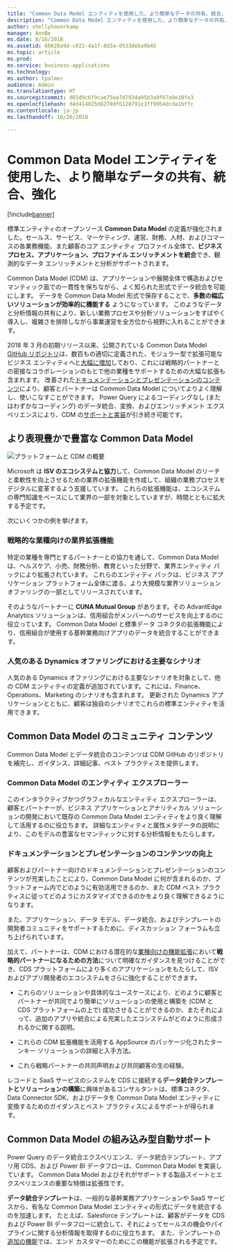 ```yaml
---
title: "Common Data Model エンティティを使用した、より簡単なデータの共有、統合、強化"
description: "Common Data Model エンティティを使用した、より簡単なデータの共有、統合、強化"
author: shellyhaverkamp
manager: AnnBe
ms.date: 8/16/2018
ms.assetid: 60626a9d-c022-4a1f-8d3a-0533deba9b45
ms.topic: article
ms.prod: 
ms.service: business-applications
ms.technology: 
ms.author: tpalmer
audience: Admin
ms.translationtype: HT
ms.sourcegitcommit: d65d9c6f9cae75ea7d7934a95b3a9f67a9e10fe3
ms.openlocfilehash: d4d414025d8270df6128791c3ff9954dcda1bffc
ms.contentlocale: ja-jp
ms.lasthandoff: 10/26/2018

---
```

# <a name="easier-sharing-unification-and-enrichment-of-data-with-common-data-model-entities"></a>Common Data Model エンティティを使用した、より簡単なデータの共有、統合、強化


[!include[banner](../../includes/banner.md)]

標準エンティティのオープンソース **Common Data Model** の定義が強化されました。セールス、サービス、マーケティング、運営、財務、人材、およびコマースの各業務機能、また顧客のコア エンティティ プロファイル全体で、**ビジネス プロセス、アプリケーション、プロファイル エンリッチメントを統合**でき、観測的なデータ エンリッチメントと分析がサポートされます。

Common Data Model (CDM) は、アプリケーションや展開全体で構造およびセマンティック面での一貫性を保ちながら、よく知られた形式でデータ統合を可能にします。 データを Common Data Model 形式で保存することで、**多数の幅広いソリューションが効率的に機能する** ようになっています。 このようなデータと分析情報の共有により、新しい業務プロセスや分析ソリューションをすばやく導入し、複雑さを排除しながら事業運営を全方位から視野に入れることができます。

2018 年 3 月の初期リリース以来、公開されている Common Data Model [GitHub リポジトリ](https://github.com/Microsoft/CDM)は、数百もの適切に定義された、モジュラー型で拡張可能なビジネス エンティティへと[大幅に増加](#a-more-expressive-richer-common-data-model)しており、これには戦略的パートナーとの密接なコラボレーションのもとで他の業種をサポートするための大幅な拡張も含まれます。 改善された[ドキュメンテーションとプレゼンテーションのコンテンツ](#common-data-model-and-data-integration-community-content)により、顧客とパートナーは Common Data Model についてよりよく理解し、使いこなすことができます。 Power Query によるコーディングなし (またはわずかなコーディング) のデータ統合、変換、およびエンリッチメント エクスペリエンスにより、CDM の[サポートと実装](#built-in-support-for-the-common-data-model)が引き続き可能です。

##  <a name="a-more-expressive-richer-common-data-model"></a>より表現豊かで豊富な Common Data Model

![プラットフォームと CDM の概要](media/a-more-expressive-richer-common-data-model-1.png "プラットフォームと CDM の概要")
<!-- picture -->

Microsoft は **ISV のエコシステムと協力**して、Common Data Model のリーチと柔軟性を向上させるための業界の拡張機能を作成して、組織の業務プロセスをデジタルに変革するよう支援しています。 これらの拡張機能は、エコシステムの専門知識をベースにして業界の一部を対象としていますが、時間とともに拡大する予定です。 

次にいくつかの例を挙げます。

<a name="industry"></a>
### <a name="industry-extensions-for-strategic-verticals"></a>戦略的な業種向けの業界拡張機能

特定の業種を専門とするパートナーとの協力を通して、Common Data Model は、ヘルスケア、小売、財務分析、教育といった分野で、業界エンティティ パックにより拡張されています。 これらのエンティティ パックは、ビジネス アプリケーション プラットフォーム全体に渡る、より大規模な業界ソリューション オファリングの一部としてリリースされています。

そのようなパートナーに **CUNA Mutual Group** があります。その AdvantEdge Analytics ソリューションは、信用組合がメンバーへのサービスを向上するのに役立っています。 Common Data Model と標準データ コネクタの拡張機能により、信用組合が使用する基幹業務向けアプリのデータを統合することができます。 

<a name="dynamics"></a>
### <a name="key-scenarios-from-popular-dynamics-offerings"></a>人気のある Dynamics オファリングにおける主要なシナリオ
人気のある Dynamics オファリングにおける主要なシナリオを対象として、他の CDM エンティティの定義が追加されています。これには、Finance、Operations、Marketing のシナリオも含まれます。 更新された Dynamics アプリケーションとともに、顧客は独自のシナリオでこれらの標準エンティティを活用できます。 

##  <a name="common-data-model-community-content"></a>Common Data Model のコミュニティ コンテンツ

Common Data Model とデータ統合のコンテンツは CDM GitHub のリポジトリを補完し、ガイダンス、詳細記事、ベスト プラクティスを提供します。

<a name="explorer"></a>
### <a name="common-data-model-entity-explorer"></a>Common Data Model のエンティティ エクスプローラー

このインタラクティブかつグラフィカルなエンティティ エクスプローラーは、顧客とパートナーが、ビジネス アプリケーションとアナリティカル ソリューションの開発において既存の Common Data Model エンティティをより良く理解して活用するのに役立ちます。 詳細なエンティティと属性メタデータの説明により、このモデルの豊富なセマンティックに対する分析情報をもたらします。

<a name="docs"></a>
### <a name="improved-documentation-and-presentation-content"></a>ドキュメンテーションとプレゼンテーションのコンテンツの向上
顧客およびパートナー向けのドキュメンテーションとプレゼンテーションのコンテンツが充実したことにより、Common Data Model に何が含まれるのか、プラットフォーム内でどのように有効活用できるのか、また CDM ベスト プラクティスに従ってどのようにカスタマイズできるのかをより良く理解できるようになります。

また、アプリケーション、データ モデル、データ統合、およびテンプレートの開発者コミュニティをサポートするために、ディスカッション フォーラムも立ち上げられています。

加えて、パートナーは、CDM における潜在的な[業種向けの機能拡張](#industry-extensions-for-strategic-verticals)において**戦略的パートナーになるための方法**について明確なガイダンスを見つけることができ、CDS プラットフォームにより多くのアプリケーションをもたらして、ISV およびアプリ開発者のエコシステムをさらに強化することができます。 

-   これらのソリューションや具体的なユースケースにより、どのように顧客とパートナーが共同でより簡単にソリューションの使用と構築を (CDM と CDS プラットフォームの上で) 成功させることができるのか、またそれによって、追加のアプリや統合による充実したエコシステムがどのように形成されるかに関する説明。

-   これらの CDM 拡張機能を活用する AppSource のパッケージ化されたターンキー ソリューションの詳細と入手方法。

-   これら戦略パートナーの共同声明および共同顧客の生の経験。

レコードと SaaS サービスのシステムを CDS に接続する**データ統合テンプレートとソリューションの構築**に興味があるコンサルタントは、標準コネクタ、Data Connector SDK、およびデータを Common Data Model エンティティに変換するためのガイダンスとベスト プラクティスによるサポートが得られます。


##  <a name="built-in-automatic-support-for-the-common-data-model"></a>Common Data Model の組み込み型自動サポート 

Power Query のデータ統合エクスペリエンス、データ統合テンプレート、アプリ用 CDS、および Power BI データフローは、Common Data Model を実装しています。 Common Data Model およびそれがサポートする製品スイートとエクスペリエンスの重要な特徴は拡張性です。 

**データ統合テンプレート**は、一般的な基幹業務アプリケーションや SaaS サービスから、有名な Common Data Model エンティティの形式にデータを統合するのを加速します。 たとえば、Salesforce テンプレートは、顧客がデータを CDS および Power BI データフローに統合して、それによってセールスの機会やパイプラインに関する分析情報を取得するのに役立ちます。 また、テンプレートの[追加の機能](4-data-integration-admin.md#templates)では、エンド カスタマーのためにこの機能が拡張される予定です。

